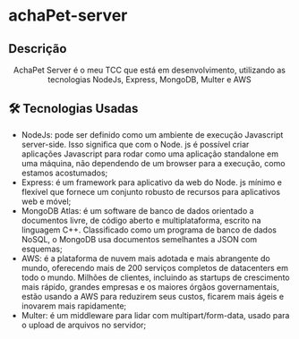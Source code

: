 # achaPet-server

## Descrição
<p align="center">AchaPet Server é o meu TCC que está em desenvolvimento, utilizando as tecnologias NodeJs, Express, MongoDB, Multer e AWS</p>

## 🛠 Tecnologias Usadas

* NodeJs: pode ser definido como um ambiente de execução Javascript server-side. Isso significa que com o Node. js é possível criar aplicações Javascript para rodar como uma aplicação standalone em uma máquina, não dependendo de um browser para a execução, como estamos acostumados;
* Express: é um framework para aplicativo da web do Node. js mínimo e flexível que fornece um conjunto robusto de recursos para aplicativos web e móvel;
* MongoDB Atlas: é um software de banco de dados orientado a documentos livre, de código aberto e multiplataforma, escrito na linguagem C++. Classificado como um programa de banco de dados NoSQL, o MongoDB usa documentos semelhantes a JSON com esquemas;
* AWS: é a plataforma de nuvem mais adotada e mais abrangente do mundo, oferecendo mais de 200 serviços completos de datacenters em todo o mundo. Milhões de clientes, incluindo as startups de crescimento mais rápido, grandes empresas e os maiores órgãos governamentais, estão usando a AWS para reduzirem seus custos, ficarem mais ágeis e inovarem mais rapidamente;
* Multer: é um middleware para lidar com multipart/form-data, usado para o upload de arquivos no servidor;
